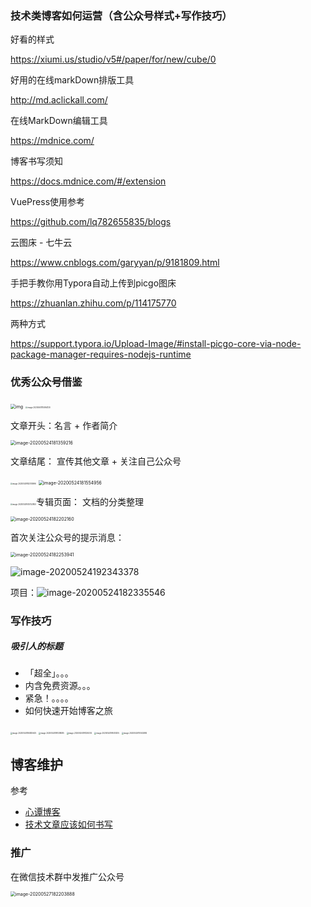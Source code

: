 ### 技术类博客如何运营（含公众号样式+写作技巧）

好看的样式

https://xiumi.us/studio/v5#/paper/for/new/cube/0

好用的在线markDown排版工具

http://md.aclickall.com/

在线MarkDown编辑工具

https://mdnice.com/

博客书写须知

https://docs.mdnice.com/#/extension

VuePress使用参考

https://github.com/lq782655835/blogs

云图床 - 七牛云

https://www.cnblogs.com/garyyan/p/9181809.html

手把手教你用Typora自动上传到picgo图床

https://zhuanlan.zhihu.com/p/114175770

两种方式

https://support.typora.io/Upload-Image/#install-picgo-core-via-node-package-manager-requires-nodejs-runtime

### 优秀公众号借鉴



<img src="https://mmbiz.qpic.cn/mmbiz_jpg/zPkNS9m6iatL89jWea4mudMSvwxuotGka0D1ZhZz7KjbM2ja27xuyjfRibUcMUWniabCBsrEbcm8DvmbgN8tN0uxQ/640?wx_fmt=jpeg&amp;wxfrom=5&amp;wx_lazy=1&amp;wx_co=1" alt="img" style="zoom:50%;" />

<img src="http://qapw1lk5y.bkt.clouddn.com/imgimage-20200529182010996.png" alt="image-20200601114954130" style="zoom:20%;" />

文章开头：名言 + 作者简介

<img src="http://qapw1lk5y.bkt.clouddn.com/imgimage-20200524181359216.png" alt="image-20200524181359216" style="zoom:50%;" />

文章结尾： 宣传其他文章 + 关注自己公众号















<img src="http://qapw1lk5y.bkt.clouddn.com/imgimage-20200524181554956.png" alt="image-20200529182010996" style="zoom:20%;" />

<img src="http://qapw1lk5y.bkt.clouddn.com/imgimage-20200529145752800.png" alt="image-20200524181554956" style="zoom:50%;" />

<img src="http://qapw1lk5y.bkt.clouddn.com/imgimage-20200524182253941.png" alt="image-20200529145752800" style="zoom:20%;" />专辑页面： 文档的分类整理

<img src="http://qapw1lk5y.bkt.clouddn.com/imgimage-20200524192343378.png" alt="image-20200524182202160" style="zoom:50%;" />

首次关注公众号的提示消息：

<img src="http://qapw1lk5y.bkt.clouddn.com/imgimage-20200524182335546.png" alt="image-20200524182253941" style="zoom:50%;" />

![image-20200524192343378](http://qapw1lk5y.bkt.clouddn.com/imgimage-20200524191038085.png)

项目：![image-20200524182335546](http://qapw1lk5y.bkt.clouddn.com/imgimage-20200524184825625.png)



### 写作技巧

##### 吸引人的标题

- 「超全」。。。
- 内含免费资源。。。
- 紧急！。。。。
- 如何快速开始博客之旅



<img src="http://qapw1lk5y.bkt.clouddn.com/imgimage-20200524191451205.png" alt="image-20200524184825625" style="zoom:20%;" />

<img src="http://qapw1lk5y.bkt.clouddn.com/imgimage-20200527182203888.png" alt="image-20200524191038085" style="zoom:20%;" />

<img src="http://qapw1lk5y.bkt.clouddn.com/imgimage-20200601114954130.png" alt="image-20200524191329202" style="zoom:20%;" />

<img src="http://qapw1lk5y.bkt.clouddn.com/imgimage-20200524182202160.png" alt="image-20200524191451205" style="zoom:20%;" />

<img src="http://qapw1lk5y.bkt.clouddn.com/imgimage-20200524191329202.png" alt="image-20200525110552892" style="zoom:20%;" />

## 博客维护

参考

- [心谭博客](xin-tan.com)
- [技术文章应该如何书写 ](https://juejin.im/post/5ecbdff6e51d45783e17a7a1)

### 推广

在微信技术群中发推广公众号

<img src="http://qapw1lk5y.bkt.clouddn.com/imgimage-20200525110552892.png" alt="image-20200527182203888" style="zoom:50%;" />




